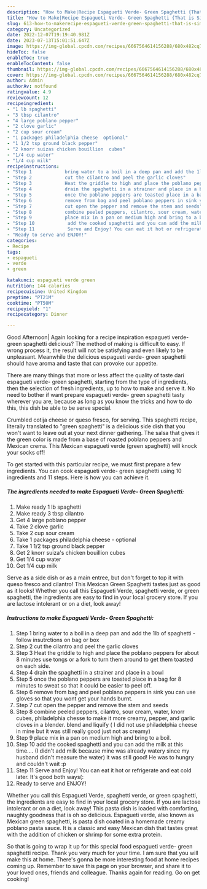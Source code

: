 ```yaml
---
description: "How to Make|Recipe Espagueti Verde- Green Spaghetti {That is Simple"
title: "How to Make|Recipe Espagueti Verde- Green Spaghetti {That is Simple"
slug: 613-how-to-makerecipe-espagueti-verde-green-spaghetti-that-is-simple
category: Uncategorized
date: 2022-12-07T19:19:40.981Z
date: 2023-07-13T15:01:51.647Z
image: https://img-global.cpcdn.com/recipes/6667564614156288/680x482cq70/espagueti-verde-green-spaghetti-recipe-main-photo.jpg
hideToc: false
enableToc: true
enableTocContent: false
thumbnail: https://img-global.cpcdn.com/recipes/6667564614156288/680x482cq70/espagueti-verde-green-spaghetti-recipe-main-photo.jpg
cover: https://img-global.cpcdn.com/recipes/6667564614156288/680x482cq70/espagueti-verde-green-spaghetti-recipe-main-photo.jpg
author: Admin
authorAv: notfound
ratingvalue: 4.9
reviewcount: 12
recipeingredient:
- "1 lb spaghetti"
- "3 tbsp cilantro"
- "4 large poblano pepper"
- "2 clove garlic"
- "2 cup sour cream"
- "1 packages philadelphia cheese  optional"
- "1 1/2 tsp ground black pepper"
- "2 knorr suizas chicken bouillion  cubes"
- "1/4 cup water"
- "1/4 cup milk"
recipeinstructions:
- "Step 1            bring water to a boil in a deep pan and add the 1lb of spaghetti -follow insutrctions on bag or box"
- "Step 2            cut the cilantro and peel the garlic cloves"
- "Step 3            Heat the griddle to high and place the poblano peppers for about 8 minutes use tongs or a fork to turn them around to get them toasted on each side."
- "Step 4            drain the spaghetti in a strainer and place in a bowl"
- "Step 5            once the poblano peppers are toasted place in a bag for 8 minutes to sweat so that it could be easier to peel off."
- "Step 6            remove from bag and peel poblano peppers in sink you can use gloves so that you wont get your hands burnt."
- "Step 7            cut open the pepper and remove the stem and seeds"
- "Step 8            combine peeled peppers, cilantro, sour cream, water, knorr cubes, philadelphia chesse to make it more creamy, pepper, and garlic cloves in a blender. blend and liquify ( I did not use philadelphia cheese in mine but it was still really good just not as creamy)"
- "Step 9            place mix in a pan on medium high and bring to a boil."
- "Step 10            add the cooked spaghetti and you can add the milk at this time.... (I didn&#39;t add milk because mine was already watery since my husband didn&#39;t measure the water) it was still good!  He was to hungry and couldn&#39;t wait :p"
- "Step 11            Serve and Enjoy! You can eat it hot or refrigerate and eat cold later. It&#39;s good both ways(:"
- "Ready to serve and ENJOY!"
categories:
- Recipe
tags:
- espagueti
- verde
- green

katakunci: espagueti verde green 
nutrition: 144 calories
recipecuisine: United Kingdom
preptime: "PT21M"
cooktime: "PT50M"
recipeyield: "1"
recipecategory: Dinner

---
```



Good Afternoon| Again looking for a recipe inspiration espagueti verde- green spaghetti delicious? The method of making is difficult to easy. If wrong process it, the result will not be satisfying and even likely to be unpleasant. Meanwhile the delicious espagueti verde- green spaghetti should have aroma and taste that can provoke our appetite.






There are many things that more or less affect the quality of taste dari espagueti verde- green spaghetti, starting from the type of ingredients, then the selection of fresh ingredients, up to how to make and serve it. No need to bother if want prepare espagueti verde- green spaghetti tasty wherever you are, because as long as you know the tricks and how to do this, this dish be able to be serve special.


Crumbled cotija cheese or queso fresco, for serving. This spaghetti recipe, literally translated to &#34;green spaghetti&#34; is a delicious side dish that you won&#39;t want to leave out at your next dinner gathering. The salsa that gives it the green color is made from a base of roasted poblano peppers and Mexican crema. This Mexican espagueti verde (green spaghetti) will knock your socks off!


To get started with this particular recipe, we must first prepare a few ingredients. You can cook espagueti verde- green spaghetti using 10 ingredients and 11 steps. Here is how you can achieve it.

<!--inarticleads1-->

##### The ingredients needed to make Espagueti Verde- Green Spaghetti:

1. Make ready 1 lb spaghetti
1. Make ready 3 tbsp cilantro
1. Get 4 large poblano pepper
1. Take 2 clove garlic
1. Take 2 cup sour cream
1. Take 1 packages philadelphia cheese - optional
1. Take 1 1/2 tsp ground black pepper
1. Get 2 knorr suiza&#39;s chicken bouillion  cubes
1. Get 1/4 cup water
1. Get 1/4 cup milk


Serve as a side dish or as a main entree, but don&#39;t forget to top it with queso fresco and cilantro! This Mexican Green Spaghetti tastes just as good as it looks! Whether you call this Espagueti Verde, spaghetti verde, or green spaghetti, the ingredients are easy to find in your local grocery store. If you are lactose intolerant or on a diet, look away! 

<!--inarticleads2-->

##### Instructions to make Espagueti Verde- Green Spaghetti:

1. Step 1            bring water to a boil in a deep pan and add the 1lb of spaghetti -follow insutrctions on bag or box
1. Step 2            cut the cilantro and peel the garlic cloves
1. Step 3            Heat the griddle to high and place the poblano peppers for about 8 minutes use tongs or a fork to turn them around to get them toasted on each side.
1. Step 4            drain the spaghetti in a strainer and place in a bowl
1. Step 5            once the poblano peppers are toasted place in a bag for 8 minutes to sweat so that it could be easier to peel off.
1. Step 6            remove from bag and peel poblano peppers in sink you can use gloves so that you wont get your hands burnt.
1. Step 7            cut open the pepper and remove the stem and seeds
1. Step 8            combine peeled peppers, cilantro, sour cream, water, knorr cubes, philadelphia chesse to make it more creamy, pepper, and garlic cloves in a blender. blend and liquify ( I did not use philadelphia cheese in mine but it was still really good just not as creamy)
1. Step 9            place mix in a pan on medium high and bring to a boil.
1. Step 10            add the cooked spaghetti and you can add the milk at this time.... (I didn&#39;t add milk because mine was already watery since my husband didn&#39;t measure the water) it was still good!  He was to hungry and couldn&#39;t wait :p
1. Step 11            Serve and Enjoy! You can eat it hot or refrigerate and eat cold later. It&#39;s good both ways(:
1. Ready to serve and ENJOY!

Whether you call this Espagueti Verde, spaghetti verde, or green spaghetti, the ingredients are easy to find in your local grocery store. If you are lactose intolerant or on a diet, look away! This pasta dish is loaded with comforting, naughty goodness that is oh so delicious. Espagueti verde, also known as Mexican green spaghetti, is pasta dish coated in a homemade creamy poblano pasta sauce. It is a classic and easy Mexican dish that tastes great with the addition of chicken or shrimp for some extra protein. 

So that is going to wrap it up for this special food espagueti verde- green spaghetti recipe. Thank you very much for your time. I am sure that you will make this at home. There's gonna be more interesting food at home recipes coming up. Remember to save this page on your browser, and share it to your loved ones, friends and colleague. Thanks again for reading. Go on get cooking!
